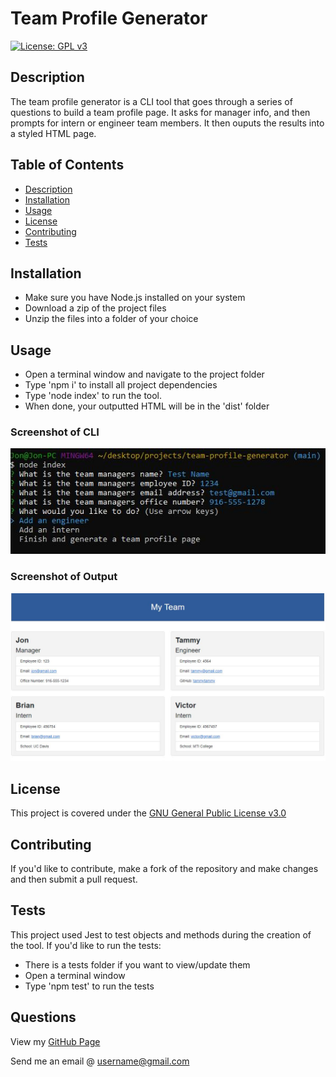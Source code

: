 # Team Profile Generator
[![License: GPL v3](https://img.shields.io/badge/License-GPLv3-blue.svg)](https://www.gnu.org/licenses/)

## Description

The team profile generator is a CLI tool that goes through a series of questions to build a team profile page. It asks for manager info, and then prompts for intern or engineer team members. It then ouputs the results into a styled HTML page.

## Table of Contents

- [Description](#description)
- [Installation](#installation)
- [Usage](#usage)
- [License](#license)
- [Contributing](#contributing)
- [Tests](#tests)

## Installation

- Make sure you have Node.js installed on your system
- Download a zip of the project files
- Unzip the files into a folder of your choice

## Usage

- Open a terminal window and navigate to the project folder
- Type 'npm i' to install all project dependencies
- Type 'node index' to run the tool.
- When done, your outputted HTML will be in the 'dist' folder

### Screenshot of CLI

![Screenshot of CLI](./assets/images/screen1.jpg)

### Screenshot of Output

<img src="./assets/images/screen2.jpg" width="700">

## License

This project is covered under the [GNU General Public License v3.0](https://www.gnu.org/licenses/)

## Contributing

If you'd like to contribute, make a fork of the repository and make changes and then submit a pull request.

## Tests

This project used Jest to test objects and methods during the creation of the tool. If you'd like to run the tests:
- There is a tests folder if you want to view/update them
- Open a terminal window
- Type 'npm test' to run the tests

## Questions

View my [GitHub Page](https://github.com/UserName)

Send me an email @ [username@gmail.com](mailto:username@gmail.com)